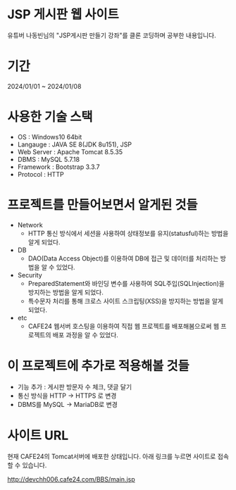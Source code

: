 # JSP 게시판 웹 사이트
유튜버 나동빈님의 "JSP게시판 만들기 강좌"를 클론 코딩하며 공부한 내용입니다.
#

# 기간
2024/01/01 ~ 2024/01/08
#

# 사용한 기술 스택
+ OS : Windows10 64bit
+ Langauge : JAVA SE 8(JDK 8u151), JSP
+ Web Server : Apache Tomcat 8.5.35
+ DBMS : MySQL 5.7.18
+ Framework : Bootstrap 3.3.7
+ Protocol : HTTP
#

# 프로젝트를 만들어보면서 알게된 것들
+ Network
  - HTTP 통신 방식에서 세션을 사용하여 상태정보를 유지(statusful)하는 방법을 알게 되었다.
+ DB
  - DAO(Data Access Object)를 이용하여 DB에 접근 및 데이터를 처리하는 방법을 알 수 있었다.
+ Security
  - PreparedStatement와 바인딩 변수를 사용하여 SQL주입(SQLInjection)을 방지하는 방법을 알게 되었다.
  - 특수문자 처리를 통해 크로스 사이트 스크립팅(XSS)을 방지하는 방법을 알게 되었다.
+ etc
  - CAFE24 웹서버 호스팅을 이용하여 직접 웹 프로젝트를 배포해봄으로써 웹 프로젝트의 배포 과정을 알 수 있었다.
#

# 이 프로젝트에 추가로 적용해볼 것들

+ 기능 추가 : 게시판 방문자 수 체크, 댓글 달기
+ 통신 방식을 HTTP -> HTTPS 로 변경
+ DBMS를  MySQL -> MariaDB로 변경

#

# 사이트 URL

현재 CAFE24의 Tomcat서버에 배포한 상태입니다. 아래 링크를 누르면 사이트로 접속할 수 있습니다.

<http://devchh006.cafe24.com/BBS/main.jsp>
